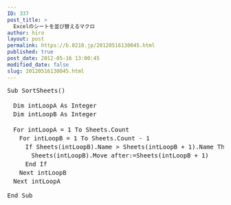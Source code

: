 ```yaml
---
ID: 337
post_title: >
  Excelのシートを並び替えるマクロ
author: hiro
layout: post
permalink: https://b.0218.jp/20120516130045.html
published: true
post_date: 2012-05-16 13:00:45
modified_date: false
slug: 20120516130045.html
---
```

<pre class='prettyprint linenums'>
Sub SortSheets()

　Dim intLoopA As Integer
　Dim intLoopB As Integer

　For intLoopA = 1 To Sheets.Count
　　For intLoopB = 1 To Sheets.Count - 1
　　　If Sheets(intLoopB).Name > Sheets(intLoopB + 1).Name Then
　　　　Sheets(intLoopB).Move after:=Sheets(intLoopB + 1)
　　　End If
　　Next intLoopB
　Next intLoopA

End Sub
</pre>